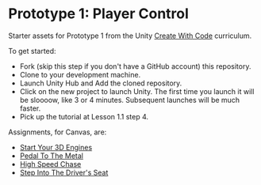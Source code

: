 # Prototype 1: Player Control

Starter assets for Prototype 1 from the Unity [Create With Code](https://learn.unity.com/course/create-with-code) curriculum.

To get started:

* Fork (skip this step if you don't have a GitHub account) this repository.
* Clone to your development machine.
* Launch Unity Hub and Add the cloned repository.
* Click on the new project to launch Unity. The first time you launch it will be sloooow, like 3 or 4 minutes. Subsequent launches will be much faster.
* Pick up the tutorial at Lesson 1.1 step 4.

Assignments, for Canvas, are:

* [Start Your 3D Engines](https://github.com/Create-With-Code-Master/P1.1-Start-Your-3D-Engines)
* [Pedal To The Metal](https://github.com/Create-With-Code-Master/P1.2-Pedal-To-The-Metal)
* [High Speed Chase](https://github.com/Create-With-Code-Master/P1.3-High-Speed-Chase)
* [Step Into The Driver's Seat](https://github.com/Create-With-Code-Master/P1.4-Step-Into-The-Driver-Seat)
